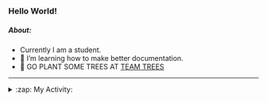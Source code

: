 ### Hello World!

##### About:
- Currently I am a student.
- 🌱 I’m learning how to make better documentation.
- 🌱 GO PLANT SOME TREES AT [TEAM TREES](https://teamtrees.org/)

---
<details>
  <summary>:zap: My Activity:</summary>
  
<!--START_SECTION:waka-->
![Code Time](http://img.shields.io/badge/Code%20Time-1%2C203%20hrs%2048%20mins-blue)

**I'm a Night 🦉** 

```text
🌞 Morning                1903 commits        ███░░░░░░░░░░░░░░░░░░░░░░   10.11 % 
🌆 Daytime                6398 commits        ████████░░░░░░░░░░░░░░░░░   33.98 % 
🌃 Evening                5392 commits        ███████░░░░░░░░░░░░░░░░░░   28.64 % 
🌙 Night                  5135 commits        ███████░░░░░░░░░░░░░░░░░░   27.27 % 
```
📅 **I'm Most Productive on Wednesday** 

```text
Monday                   2646 commits        ████░░░░░░░░░░░░░░░░░░░░░   14.05 % 
Tuesday                  2572 commits        ███░░░░░░░░░░░░░░░░░░░░░░   13.66 % 
Wednesday                4411 commits        ██████░░░░░░░░░░░░░░░░░░░   23.43 % 
Thursday                 2437 commits        ███░░░░░░░░░░░░░░░░░░░░░░   12.94 % 
Friday                   1980 commits        ███░░░░░░░░░░░░░░░░░░░░░░   10.52 % 
Saturday                 1638 commits        ██░░░░░░░░░░░░░░░░░░░░░░░   08.70 % 
Sunday                   3144 commits        ████░░░░░░░░░░░░░░░░░░░░░   16.70 % 
```


📊 **This Week I Spent My Time On** 

```text
🔥 Editors: 
VS Code                  1 hr 1 min          █████████████████████████   100.00 % 

🐱‍💻 Projects: 
giveth-dapps-v2          40 mins             ████████████████░░░░░░░░░   65.18 % 
givbacks-admin           12 mins             █████░░░░░░░░░░░░░░░░░░░░   20.68 % 
file-utils               8 mins              ███░░░░░░░░░░░░░░░░░░░░░░   13.10 % 
iris-flower-ml           0 secs              ░░░░░░░░░░░░░░░░░░░░░░░░░   01.04 % 
```


 Last Updated on 25/09/2023 15:11:19 UTC
<!--END_SECTION:waka-->
</details>
